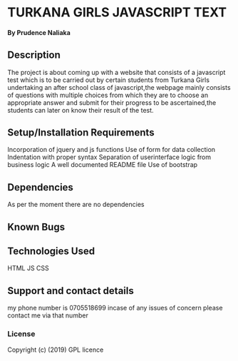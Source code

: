 # TURKANA GIRLS JAVASCRIPT TEXT

#### By **Prudence Naliaka**

## Description
The project is about coming up with a website that consists of a javascript test which is to be carried out by certain students from Turkana Girls undertaking an after school class of javascript,the webpage mainly consists of questions with multiple choices from which they are to choose an appropriate answer and submit for their progress to be ascertained,the students can later on know their result of the test.

## Setup/Installation Requirements
Incorporation of jquery and js functions
Use of form for data collection
Indentation with proper syntax
Separation of userinterface logic from business logic
A well documented README file
Use of bootstrap
## Dependencies
As per the moment there are no dependencies
## Known Bugs

## Technologies Used
HTML
JS
CSS
## Support and contact details
my phone number is 0705518699 incase of any issues of concern please contact me via that number
### License
Copyright (c) (2019) GPL licence
  
